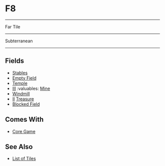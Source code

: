 # F8

___
Far Tile
___
Subterranean
___


## Fields

- [Stables](../fields/stables.md)
- [Empty Field](../keywords/empty_field.md)
- [Temple](../fields/temple.md)
- [Ⅲ](../difficulties.md) :valuables: [Mine](../fields/mine.md)
- [Windmill](../fields/windmill.md)
- [Ⅱ](../difficulties.md) [Treasure](../fields/treasure.md)
- [Blocked Field](../keywords/blocked_field.md)


## Comes With

- [Core Game](../content/core_game.md)


## See Also

- [List of Tiles](index.md)
